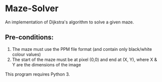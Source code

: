 # Maze-Solver
An implementation of Dijkstra's algorithm to solve a given maze.

## Pre-conditions:
1. The maze must use the PPM file format (and contain only black/white colour values)
2. The start of the maze must be at pixel (0,0) and end at (X, Y), where X & Y are the dimensions of the image

This program requires Python 3.
